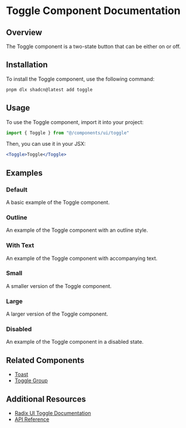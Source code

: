 # Toggle Component Documentation

## Overview

The Toggle component is a two-state button that can be either on or off.

## Installation

To install the Toggle component, use the following command:

```bash
pnpm dlx shadcn@latest add toggle
```

## Usage

To use the Toggle component, import it into your project:

```javascript
import { Toggle } from "@/components/ui/toggle"
```

Then, you can use it in your JSX:

```jsx
<Toggle>Toggle</Toggle>
```

## Examples

### Default

A basic example of the Toggle component.

### Outline

An example of the Toggle component with an outline style.

### With Text

An example of the Toggle component with accompanying text.

### Small

A smaller version of the Toggle component.

### Large

A larger version of the Toggle component.

### Disabled

An example of the Toggle component in a disabled state.

## Related Components

- [Toast](/docs/components/toast)
- [Toggle Group](/docs/components/toggle-group)

## Additional Resources

- [Radix UI Toggle Documentation](https://www.radix-ui.com/docs/primitives/components/toggle)
- [API Reference](https://www.radix-ui.com/docs/primitives/components/toggle#api-reference)